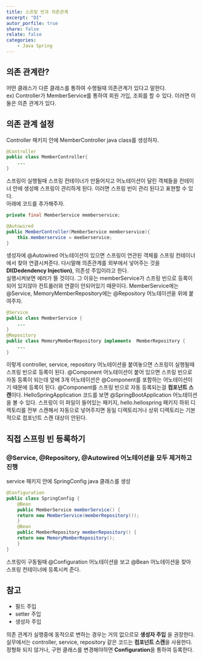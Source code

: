```yaml
---
title: 스프링 빈과 의존관계
excerpt: "DI"
autor_porfile: true
share: false
relate: false
categories:
    - Java Spring
---
```


## 의존 관계란? 
어떤 클래스가 다른 클래스를 통하여 수행될때 의존관계가 있다고 말한다.  
ex) Controller가 MemberService를 통하여 회원 가입, 조회를 할 수 있다. 이러면 이 둘은 의존 관계가 있다.

## 의존 관계 설정
Controller 패키지 안에 MemberController java class를 생성하자.
~~~java
@Controller
public class MemberController{
    ...
}
~~~
스프링이 실행될때 스프링 컨테이너가 만들어지고 어노테이션이 달린 객체들을 컨테이너 안에 생성해 스프링이 관리하게 된다. 이러면 스프링 빈이 관리 된다고 표현할 수 있다.  
아래에 코드를 추가해주자.

~~~java
private final MemberService memberservice;

@Autowired
public MemberController(MemberService memberservice){
    this.memberservice = meeberservice;
}
~~~
생성자에 @Autowired 어노테이션이 있으면 스프링이 연관된 객체를 스프링 컨테이너에서 찾아 연결시켜준다. 다시말해 의존관계를 외부에서 넣어주는 것을 **DI(Dedendency Injection)**, 의존성 주입이라고 한다.  
실행시켜보면 에러가 뜰 것이다. 그 이유는 memberService가 스프링 빈으로 등록이 되어 있지않아 컨트롤러와 연결이 안되어있기 때문이다. MemberService에는 @Service, MemoryMemberRepository에는 @Repository 어노테이션을 위에 붙여주자.
~~~java
@Service
public class MemberService {
    ...
}
@Repository
public class MemoryMemberRepository implements  MemberRepository {
    ...
}
~~~
이렇게 controller, service, repository 어노테이션을 붙여놓으면 스프링이 실행될때 스프링 빈으로 등록이 된다. @Component 어노테이션이 붙어 있으면 스프링 빈으로 자동 등록이 되는데 앞에 3개 어노테이션은 @Component를 포함하는 어노테이션이기 때문에 등록이 된다. @Component를 스프링 빈으로 자동 등록되는걸 **컴포넌트 스캔**이다. 
HelloSpringApplication 코드를 보면 @SpringBootApplication 어노테이션을 볼 수 있다. 스프링이 이 파일이 들어있는 패키지, hello.hellospring 패키지 하위 디렉토리를 전부 스캔해서 자동으로 넣어주지면 동일 디렉토리거나 상위 디렉토리는 기본적으로 컴포넌트 스캔 대상이 안된다. 

## 직접 스프링 빈 등록하기
### @Service, @Repository, @Autowired 어노테이션을 모두 제거하고 진행
service 패키지 안에 SpringConfig java 클래스를 생성
~~~java
@Configuration
public class SpringConfig {
    @Bean
    public MemberService memberService() {
    return new MemberService(memberRepository());
    }
    @Bean
    public MemberRepository memberRepository() {
    return new MemoryMemberRepository();
    }
}
~~~
스프링이 구동될때 @Configuration 어노테이션을 보고 @Bean 어노테이션을 찾아 스프링 컨테이너에 등록시켜 준다.

## 참고
- 필드 주입
- setter 주입
- 생성자 주입  

의존 관계가 실행중에 동적으로 변하는 경우는 거의 없으르모 **생성자 주입** 을 권장한다.  
실무에서는 controller, service, repository 같은 코드는 **컴포넌트 스캔**을 사용한다.  
정형화 되지 않거나, 구현 클래스를 변경해야하면 **Configuration**을 통하여 등록한다.